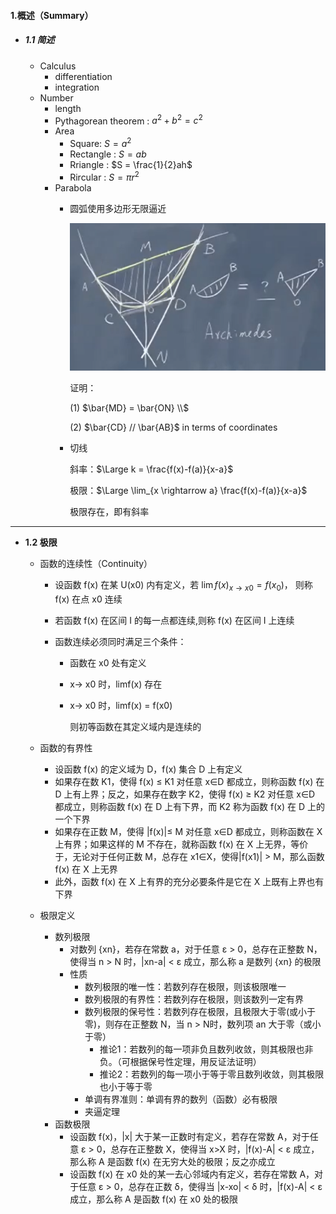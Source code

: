 #### 1.概述（Summary）

* ##### 1.1 简述

  * Calculus
    * differentiation
    * integration
  * Number
    * length
    * Pythagorean theorem : $a^2 + b^2 = c^2$
    * Area
      * Square: $S = a^2$
      * Rectangle : $S = ab$
      * Rriangle : $S = \frac{1}{2}ah$
      * Rircular : $S = \pi r^2$
    * Parabola
      * 圆弧使用多边形无限逼近

        ![avatar](./images/u11_Parabola.png)

        证明：

        (1) $\bar{MD} = \bar{ON} \\$

        (2) $\bar{CD} // \bar{AB}$  in terms of coordinates

      * 切线

        斜率：$\Large k = \frac{f(x)-f(a)}{x-a}$

        极限：$\Large \lim_{x \rightarrow a} \frac{f(x)-f(a)}{x-a}$

        极限存在，即有斜率

---

* **1.2 极限**

  * 函数的连续性（Continuity）

    * 设函数 f(x) 在某 U(x0) 内有定义，若 $\lim f(x)_{x→x0} = f(x_0)$， 则称 f(x) 在点 x0 连续

    * 若函数 f(x) 在区间 I 的每一点都连续,则称 f(x) 在区间 I 上连续

    * 函数连续必须同时满足三个条件：

      * 函数在 x0 处有定义

      * x-> x0 时，limf(x) 存在

      * x-> x0 时，limf(x) = f(x0)

        则初等函数在其定义域内是连续的
  
  * 函数的有界性
    * 设函数 f(x) 的定义域为 D，f(x) 集合 D 上有定义
    * 如果存在数 K1，使得 f(x) ≤ K1 对任意 x∈D 都成立，则称函数 f(x) 在 D 上有上界；反之，如果存在数字 K2，使得 f(x) ≥ K2 对任意 x∈D 都成立，则称函数 f(x) 在 D 上有下界，而 K2 称为函数 f(x) 在 D 上的一个下界
    * 如果存在正数 M，使得 |f(x)|≤ M 对任意 x∈D 都成立，则称函数在 X 上有界；如果这样的 M 不存在，就称函数 f(x) 在 X 上无界，等价于，无论对于任何正数 M，总存在 x1∈X，使得|f(x1)| > M，那么函数 f(x) 在 X 上无界
    * 此外，函数 f(x) 在 X 上有界的充分必要条件是它在 X 上既有上界也有下界
  * 极限定义
    * 数列极限
      * 对数列 {xn}，若存在常数 a，对于任意 ε > 0，总存在正整数 N，使得当 n > N 时，|xn-a| < ε 成立，那么称 a 是数列 {xn} 的极限
      * 性质
        * 数列极限的唯一性：若数列存在极限，则该极限唯一
        * 数列极限的有界性：若数列存在极限，则该数列一定有界
        * 数列极限的保号性：若数列存在极限，且极限大于零(或小于零)，则存在正整数 N，当 n > N时，数列项 an 大于零（或小于零）
          * 推论1：若数列的每一项非负且数列收敛，则其极限也非负。（可根据保号性定理，用反证法证明）
          * 推论2：若数列的每一项小于等于零且数列收敛，则其极限也小于等于零
        * 单调有界准则：单调有界的数列（函数）必有极限
        * 夹逼定理
    * 函数极限
      * 设函数 f(x)，|x| 大于某一正数时有定义，若存在常数 A，对于任意 ε > 0，总存在正整数 X，使得当 x>X 时，|f(x)-A| < ε 成立，那么称 A 是函数 f(x) 在无穷大处的极限；反之亦成立
      * 设函数 f(x) 在 x0 处的某一去心邻域内有定义，若存在常数 A，对于任意 ε > 0，总存在正数 δ，使得当 |x-xo| < δ 时，|f(x)-A| < ε 成立，那么称 A 是函数 f(x) 在 x0 处的极限


